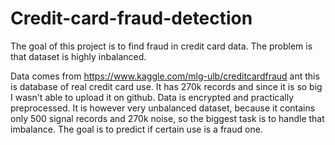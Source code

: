 # Credit-card-fraud-detection
The goal of this project is to find fraud in credit card data. The problem is that dataset is highly inbalanced.

Data comes from https://www.kaggle.com/mlg-ulb/creditcardfraud ant this is database of real credit card use. It has 270k records and since it is so big I wasn't able to upload it on github.
Data is encrypted and practically preprocessed. It is however very unbalanced dataset, because it contains only 500 signal records and 270k noise, so the biggest task is to handle that imbalance.
The goal is to predict if certain use is a fraud one.
